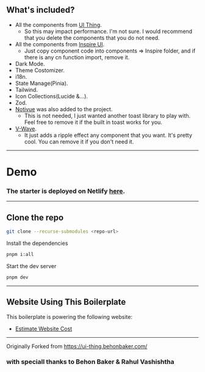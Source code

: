 ## What's included?

- All the components from [UI Thing](https://ui-thing.behonbaker.com/getting-started/introduction).
  - So this may impact performance. I'm not sure. I would recommend that you delete the components that you do not need.
- All the components from [Inspire UI](https://inspira-ui.com/).
  - Just copy component code into components => Inspire folder, and if there is any cn function import, remove it.
- Dark Mode.
- Theme Costomizer.
- i18n.
- State Manage(Pinia).
- Tailwind.
- Icon Collections(Lucide &...).
- Zod.
- [Notivue](https://notivuedocs.netlify.app/installation/nuxt.html) was also added to the project.
  - This is not needed, I just wanted another toast library to play with. Feel free to remove it if the built in toast works for you.
- [V-Wave](https://github.com/justintaddei/v-wave).
  - It just adds a ripple effect any component that you want. It's pretty cool. You can remove it if you don't need it.

---

# Demo
### The starter is deployed on Netlify [here](https://vue-shadcn-boilerplate.netlify.app).

---

## Clone the repo

```bash
git clone --recurse-submodules <repo-url>
```

Install the dependencies

```bash
pnpm i:all
```

Start the dev server

```bash
pnpm dev
```

---


## Website Using This Boilerplate

This boilerplate is powering the following website:

- [Estimate Website Cost](https://estimatewebsitecost.com)

---

Originally Forked from https://ui-thing.behonbaker.com/

### with speciall thanks to Behon Baker & Rahul Vashishtha
